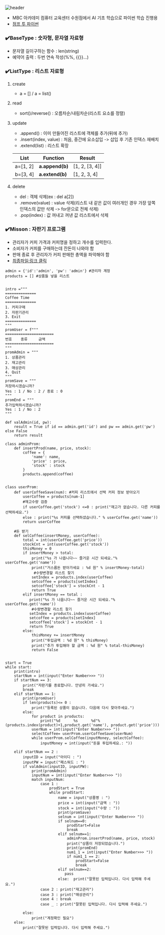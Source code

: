 ![header](https://capsule-render.vercel.app/api?type=waving&height=120&color=gradient&text=pythonStudy24&fontColor=213555&fontSize=50&desc=파이썬%20AI%20기초%20학습용&descAlignY=84)
* MBC 아카데미 컴퓨터 교육센터 수원점에서 AI 기초 학습으로 파이썬 학습 진행용
* [점프 투 파이썬](https://wikidocs.net/book/1)

### ✔️BaseType : 숫자형, 문자열 자료형
* 문자열 길이구하는 함수 : len(string)
* 예약어 출력 : 두번 연속 작성(%%, {{}}...)

### ✔️ListType : 리스트 자료형
1. create
   - a = []  / a = list()
1. read
   - sort()/reverse() : 오름차순/내림차순(리스트 요소를 정렬)
1. update
   - .append() : 이미 만들어진 리스트에 객체를 추가(뒤에 추가)
   - .insert(index, value) : 처음, 중간에 요소삽입 -> 삽입 후 기존 인덱스 재배치   
   - .extend(list) : 리스트 확장

    | List     	| Function        	| Result         	|
    |----------	|-----------------	|----------------	|
    | a=[1, 2] 	| **a.append(b)** 	| [1, 2, [3, 4]] 	|
    | b=[3, 4] 	| **a.extend(b)** 	| [1, 2, 3, 4]   	|

  1. delete
     -  del : 객체 삭제(ex : del a[2])
     -  .remove(value) : value 삭제(리스트 내 같은 값이 여러개인 경우 가장 앞쪽 인덱스의 값만 삭제 -> for문으로 전체 삭제)
     -  .pop(index) : 값 꺼내고 꺼낸 값 리스트에서 삭제


### ✔️Misson : 자판기 프로그램 
* 관리자가 커피 가격과 커피명을 정하고 개수를 입력한다.
* 소비자가 커피를 구매하는데 잔돈이 나와야 함
* 판매 종료 후 관리자가 커피 판매한 총액을 파악해야 함
* [최종파일:링크 클릭](https://github.com/jsKim-prog/pythonStudy24/blob/master/Mission_While.ipynb)
```
admin = {'id':'admin', 'pw': 'admin'} #관리자 계정
products = [] #상품들 넣을 리스트


intro ="""
==============
Coffee Time
==============
1. 커피구매
2. 자판기관리
3. Exit
==============
"""
promUser = f"""
======================
번호    종류     금액
======================
"""
promAdmin = """
1. 상품관리
2. 재고관리
3. 매상관리
4. Quit
"""
promSave = """
저장하시겠습니까? 
Yes : 1 / No : 2 / 종료 : 0
"""
promEnd = """
추가입력하시겠습니까? 
Yes : 1 / No : 2 
"""

def valAdmin(id, pw):
    result = True if id == admin.get('id') and pw == admin.get('pw') else False
    return result

class adminProm:
    def insertProd(name, price, stock):
        coffee = {
            'name': name,
            'price' : price,
            'stock' : stock
        }
        products.append(coffee)


class userProm:
    def userCoffeeSave(num): #커피 리스트에서 선택 커피 정보 받아오기
        userCoffee = products[num-1]
        #재고수량 검증
        if userCoffee.get('stock') <=0 : print("재고가 없습니다. 다른 커피를 선택하세요.")
        else : print("%s 커피를 선택하셨습니다." % userCoffee.get('name'))
        return userCoffee
    
    #돈 받기
    def selCoffee(insertMoney, userCoffee):
        total = int(userCoffee.get('price'))
        stockCnt = int(userCoffee.get('stock'))
        thisMoney = 0
        if insertMoney > total:
            print("%s 가 나옵니다~~ 즐거운 시간 되세요."% userCoffee.get('name'))
            print("거스름돈 받아가세요 : %d 원" % insertMoney-total)
             #수량변경할 리스트 찾기
            setIndex = products.index(userCoffee)
            setcoffee = products[setIndex]
            setcoffee['stock'] = stockCnt - 1
            return True
        elif insertMoney == total : 
           print("%s 가 나옵니다~~ 즐거운 시간 되세요."% userCoffee.get('name'))
            #수량변경할 리스트 찾기
           setIndex = products.index(userCoffee)
           setcoffee = products[setIndex]
           setcoffee['stock'] = stockCnt - 1
           return True 
        else:
            thisMoney += insertMoney
            print("투입금액 : %d 원" % thisMoney)
            print("추가 투입해야 할 금액 : %d 원" % total-thisMoney)      
            return False 


start = True
while start:
    print(intro)
    startNum = int(input("Enter Number>>> "))
    if startNum == 3:
        print("자판기를 종료합니다. 안녕히 가세요.")
        break
    elif startNum == 1:
        print(promUser)
        if len(products)<= 0 :
            print("등록된 상품이 없습니다. 다음에 다시 찾아주세요.")
        else:     
            for product in products:
                print("%d      %s      %d"% (products.index(product)+1,product.get('name'), product.get('price')))
            userNum = int(input("Enter Number>>> "))
            selectCoffee= userProm.userCoffeeSave(userNum)
            while userProm.selCoffee(inputMoney, selectCoffee):
                inputMoney = int(input("돈을 투입하세요.: "))
            
    elif startNum == 2 : 
        inputID = input("아이디 : ")
        inputPW = input("패스워드 : ")
        if valAdmin(inputID, inputPW):
            print(promAdmin)
            inputNum = int(input("Enter Number>>> "))
            match inputNum:
                case 1 : 
                    prodStart = True
                    while prodStart:
                        name = input("상품명 : ")
                        price = int(input("금액 : "))
                        stock = int(input("수량 : "))
                        print(promSave)
                        selnum = int(input("Enter Number>>> "))
                        if selnum==0:
                            prodStart=False
                            break
                        elif selnum==1:
                            adminProm.insertProd(name, price, stock)
                            print("상품이 저장되었습니다.") 
                            print(promEnd)
                            num1_1 = int(input("Enter Number>>> "))
                            if num1_1 == 2: 
                                prodStart=False
                                break
                        elif selnum==2:
                           pass
                        else:  print("잘못된 입력입니다. 다시 입력해 주세요.")
                case 2 : print("재고관리")
                case 3 : print("매상관리")
                case 4 : break
                case _ : print("잘못된 입력입니다. 다시 입력해 주세요.")

        else:    
            print("계정확인 필요")
    else:
        print("잘못된 입력입니다. 다시 입력해 주세요.")
        
```
